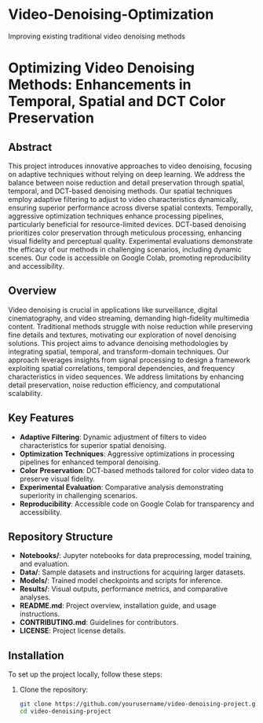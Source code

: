 # Video-Denoising-Optimization
Improving existing traditional video denoising methods

# Optimizing Video Denoising Methods: Enhancements in Temporal, Spatial and DCT Color Preservation



## Abstract

This project introduces innovative approaches to video denoising, focusing on adaptive techniques without relying on deep learning. We address the balance between noise reduction and detail preservation through spatial, temporal, and DCT-based denoising methods. Our spatial techniques employ adaptive filtering to adjust to video characteristics dynamically, ensuring superior performance across diverse spatial contexts. Temporally, aggressive optimization techniques enhance processing pipelines, particularly beneficial for resource-limited devices. DCT-based denoising prioritizes color preservation through meticulous processing, enhancing visual fidelity and perceptual quality. Experimental evaluations demonstrate the efficacy of our methods in challenging scenarios, including dynamic scenes. Our code is accessible on Google Colab, promoting reproducibility and accessibility.

## Overview

Video denoising is crucial in applications like surveillance, digital cinematography, and video streaming, demanding high-fidelity multimedia content. Traditional methods struggle with noise reduction while preserving fine details and textures, motivating our exploration of novel denoising solutions. This project aims to advance denoising methodologies by integrating spatial, temporal, and transform-domain techniques. Our approach leverages insights from signal processing to design a framework exploiting spatial correlations, temporal dependencies, and frequency characteristics in video sequences. We address limitations by enhancing detail preservation, noise reduction efficiency, and computational scalability.

## Key Features

- **Adaptive Filtering**: Dynamic adjustment of filters to video characteristics for superior spatial denoising.
- **Optimization Techniques**: Aggressive optimizations in processing pipelines for enhanced temporal denoising.
- **Color Preservation**: DCT-based methods tailored for color video data to preserve visual fidelity.
- **Experimental Evaluation**: Comparative analysis demonstrating superiority in challenging scenarios.
- **Reproducibility**: Accessible code on Google Colab for transparency and accessibility.

## Repository Structure

- **Notebooks/**: Jupyter notebooks for data preprocessing, model training, and evaluation.
- **Data/**: Sample datasets and instructions for acquiring larger datasets.
- **Models/**: Trained model checkpoints and scripts for inference.
- **Results/**: Visual outputs, performance metrics, and comparative analyses.
- **README.md**: Project overview, installation guide, and usage instructions.
- **CONTRIBUTING.md**: Guidelines for contributors.
- **LICENSE**: Project license details.

## Installation

To set up the project locally, follow these steps:

1. Clone the repository:
   ```bash
   git clone https://github.com/yourusername/video-denoising-project.git
   cd video-denoising-project
